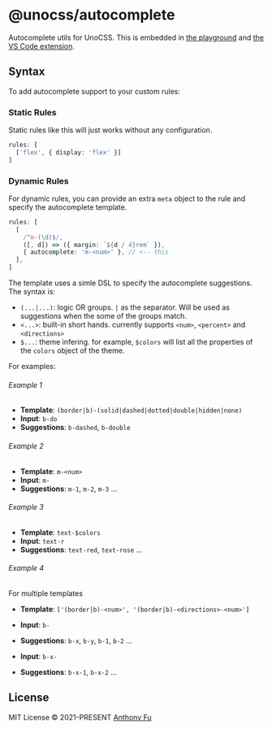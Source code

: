 # @unocss/autocomplete

Autocomplete utils for UnoCSS. This is embedded in [the playground](https://uno.antfu.me/play/) and [the VS Code extension](https://github.com/unocss/unocss/tree/main/packages/vscode).

## Syntax

To add autocomplete support to your custom rules:

### Static Rules

Static rules like this will just works without any configuration.

```ts
rules: [
  ['flex', { display: 'flex' }]
]
```

### Dynamic Rules

For dynamic rules, you can provide an extra `meta` object to the rule and specify the autocomplete template.

```ts
rules: [
  [
    /^m-(\d)$/,
    ([, d]) => ({ margin: `${d / 4}rem` }),
    { autocomplete: 'm-<num>' }, // <-- this
  ],
]
```

The template uses a simle DSL to specify the autocomplete suggestions. The syntax is:

- `(...|...)`: logic OR groups. `|` as the separator. Will be used as suggestions when the some of the groups match.
- `<...>`: built-in short hands. currently supports `<num>`, `<percent>` and `<directions>`
- `$...`: theme infering. for example, `$colors` will list all the properties of the `colors` object of the theme.

For examples:

###### Example 1

- **Template**: `(border|b)-(solid|dashed|dotted|double|hidden|none)`
- **Input**: `b-do`
- **Suggestions**: `b-dashed`, `b-double`

###### Example 2

- **Template**: `m-<num>`
- **Input**: `m-`
- **Suggestions**: `m-1`, `m-2`, `m-3` ...

###### Example 3

- **Template**: `text-$colors`
- **Input**: `text-r`
- **Suggestions**: `text-red`, `text-rose` ...

###### Example 4

For multiple templates

- **Template**: `['(border|b)-<num>', '(border|b)-<directions>-<num>']`

- **Input**: `b-`
- **Suggestions**: `b-x`, `b-y`, `b-1`, `b-2` ...

- **Input**: `b-x-`
- **Suggestions**: `b-x-1`, `b-x-2` ...

## License

MIT License &copy; 2021-PRESENT [Anthony Fu](https://github.com/antfu)
